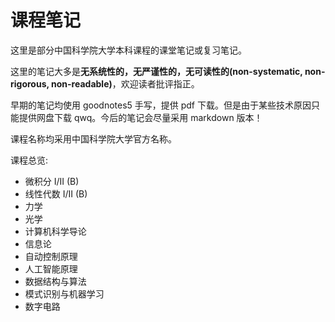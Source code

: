 # 课程笔记

这里是部分中国科学院大学本科课程的课堂笔记或复习笔记。

这里的笔记大多是**无系统性的，无严谨性的，无可读性的(non-systematic, non-rigorous, non-readable)**，欢迎读者批评指正。

早期的笔记均使用 goodnotes5 手写，提供 pdf 下载。但是由于某些技术原因只能提供网盘下载 qwq。今后的笔记会尽量采用 markdown 版本！

课程名称均采用中国科学院大学官方名称。

课程总览:

- 微积分 I/II (B)
- 线性代数 I/II (B)
- 力学
- 光学
- 计算机科学导论
- 信息论
- 自动控制原理
- 人工智能原理
- 数据结构与算法
- 模式识别与机器学习
- 数字电路

